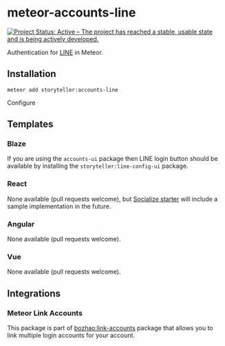 # meteor-accounts-line

[![Project Status: Active – The project has reached a stable, usable state and is being actively developed.](https://www.repostatus.org/badges/latest/active.svg)](https://www.repostatus.org/#active)

Authentication for [LINE](https://line.me) in Meteor.


## Installation
```
meteor add storyteller:accounts-line
```

Configure 

## Templates
### Blaze
If you are using the `accounts-ui` package then LINE login button should be available by installing the `storyteller:line-config-ui` package.

### React
None available (pull requests welcome), but [Socialize starter](https://github.com/StorytellerCZ/Socialize-starter) will include a sample implementation in the future.

### Angular
None available (pull requests welcome).

### Vue
None available (pull requests welcome).

## Integrations
### Meteor Link Accounts
This package is part of [bozhao:link-accounts](https://atmospherejs.com/bozhao/link-accounts) package that allows you to link multiple login accounts for your account.

